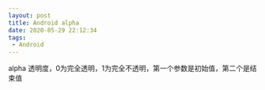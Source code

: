 ```yaml
---
layout: post
title: Android alpha
date: 2020-05-29 22:12:34
tags: 
 - Android
---
```

alpha   透明度，0为完全透明，1为完全不透明，第一个参数是初始值，第二个是结束值

